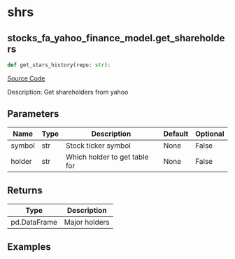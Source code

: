 # shrs

## stocks_fa_yahoo_finance_model.get_shareholders

```python
def get_stars_history(repo: str):
```
[Source Code](https://github.com/OpenBB-finance/OpenBBTerminal/tree/main/openbb_terminal/stocks/fundamental_analysis/yahoo_finance_model.py#L74)

Description: Get shareholders from yahoo

## Parameters

| Name | Type | Description | Default | Optional |
| ---- | ---- | ----------- | ------- | -------- |
| symbol | str | Stock ticker symbol | None | False |
| holder | str | Which holder to get table for | None | False |

## Returns

| Type | Description |
| ---- | ----------- |
| pd.DataFrame | Major holders |

## Examples


